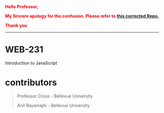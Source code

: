 <div style="color:#e6000a;font-weight:bold">
Hello Professor,

My Sincere apology for the confusion.
Please refer to [**this corrected Repo.**](https://github.com/a-rayamajhi/web-231)

Thank you

</div>

---

# WEB-231

Introduction to JavaScript

# contributors

> Professor Cross - Bellevue University
>
> Anil Rayamajhi - Bellevue University
